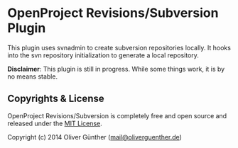 # OpenProject Revisions/Subversion Plugin

This plugin uses svnadmin to create subversion repositories locally.
It hooks into the svn repository initialization to generate a local repository. 

**Disclaimer**: This plugin is still in progress. While some things work, it is by no means stable.

## Copyrights & License
OpenProject Revisions/Subversion is completely free and open source and released under the [MIT License](https://github.com/oliverguenther/openproject_revisions_subversion/blob/devel/LICENSE).

Copyright (c) 2014 Oliver Günther (mail@oliverguenther.de)
